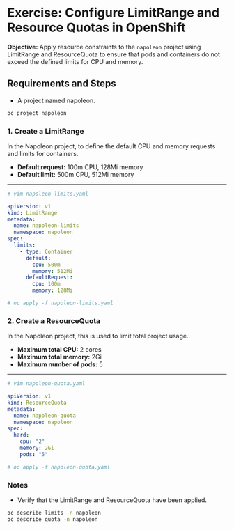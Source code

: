 # Exercise: Configure LimitRange and Resource Quotas in OpenShift

**Objective:** Apply resource constraints to the `napoleon` project using LimitRange and ResourceQuota to ensure that pods and containers do not exceed the defined limits for CPU and memory.

## Requirements and Steps

- A project named napoleon.

```bash
oc project napoleon
```

### 1. Create a LimitRange 

In the Napoleon project, to define the default CPU and memory requests and limits for containers.

- **Default request:** 100m CPU, 128Mi memory
- **Default limit:** 500m CPU, 512Mi memory

---
```bash
# vim napoleon-limits.yaml
```
```yaml
apiVersion: v1
kind: LimitRange
metadata:
  name: napoleon-limits
  namespace: napoleon
spec:
  limits:
    - type: Container
      default:
        cpu: 500m
        memory: 512Mi
      defaultRequest:
        cpu: 100m
        memory: 128Mi
```
```bash
# oc apply -f napoleon-limits.yaml
```

### 2. Create a ResourceQuota

In the Napoleon project, this is used to limit total project usage.

- **Maximum total CPU:** 2 cores
- **Maximum total memory:** 2Gi
- **Maximum number of pods:** 5

---

```bash
# vim napoleon-quota.yaml
```
```yaml
apiVersion: v1
kind: ResourceQuota
metadata:
  name: napoleon-quota
  namespace: napoleon
spec:
  hard:
    cpu: "2"
    memory: 2Gi
    pods: "5"
```
```bash
# oc apply -f napoleon-quota.yaml
```

### Notes

- Verify that the LimitRange and ResourceQuota have been applied.

```bash
oc describe limits -n napoleon
oc describe quota -n napoleon
```